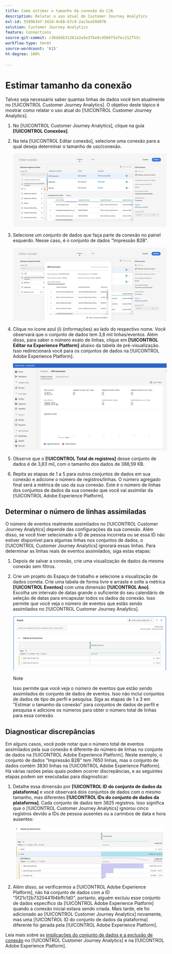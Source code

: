 ```yaml
---
title: Como estimar o tamanho da conexão do CJA
description: Relatar o uso atual do Customer Journey Analytics
exl-id: 5599b34f-342d-4c68-b7c9-2ac3ea50d078
solution: Customer Journey Analytics
feature: Connections
source-git-commit: c36dddb31261a3a5e37be9c4566f5e7ec212f53c
workflow-type: tm+mt
source-wordcount: '615'
ht-degree: 100%

---
```


# Estimar tamanho da conexão

Talvez seja necessário saber quantas linhas de dados você tem atualmente no [!UICONTROL Customer Journey Analytics]. O objetivo deste tópico é mostrar como relatar o uso atual do [!UICONTROL Customer Journey Analytics].

1. No [!UICONTROL Customer Journey Analytics], clique na guia **[!UICONTROL Conexões]**.
1. Na tela [!UICONTROL Editar conexão], selecione uma conexão para a qual deseja determinar o tamanho de uso/conexão.

   ![Editar conexão](assets/edit-connection.png)

1. Selecione um conjunto de dados que faça parte da conexão no painel esquerdo. Nesse caso, é o conjunto de dados &quot;Impressão B2B&quot;.

   ![conjunto de dados](assets/dataset.png)

1. Clique no ícone azul (i) (informações) ao lado do respectivo nome. Você observará que o conjunto de dados tem 3,8 mil linhas/eventos. Além disso, para saber o número exato de linhas, clique em **[!UICONTROL Editar na Experience Platform]** abaixo da tabela de pré-visualização. Isso redirecionará você para os conjuntos de dados na [!UICONTROL Adobe Experience Platform].

   ![Informações do conjunto de dados da AEP](assets/data-size.png)

1. Observe que o **[!UICONTROL Total de registros]** desse conjunto de dados é de 3,83 mil, com o tamanho dos dados de 388,59 KB.

1. Repita as etapas de 1 a 5 para outros conjuntos de dados em sua conexão e adicione o número de registros/linhas. O número agregado final será a métrica de uso da sua conexão. Este é o número de linhas dos conjuntos de dados da sua conexão que você vai assimilar da [!UICONTROL Adobe Experience Platform].

## Determinar o número de linhas assimiladas

O número de eventos realmente assimilados no [!UICONTROL Customer Journey Analytics] depende das configurações da sua conexão. Além disso, se você tiver selecionado a ID de pessoa incorreta ou se essa ID não estiver disponível para algumas linhas nos conjuntos de dados, o [!UICONTROL Customer Journey Analytics] ignorará essas linhas. Para determinar as linhas reais de eventos assimilados, siga estas etapas:

1. Depois de salvar a conexão, crie uma visualização de dados da mesma conexão sem filtros.
1. Crie um projeto do Espaço de trabalho e selecione a visualização de dados correta. Crie uma tabela de forma livre e arraste e solte a métrica **[!UICONTROL Eventos]** com uma dimensão **[!UICONTROL Ano]**. Escolha um intervalo de datas grande o suficiente do seu calendário de seleção de datas para encapsular todos os dados da conexão. Isso permite que você veja o número de eventos que estão sendo assimilados no [!UICONTROL Customer Journey Analytics].

   ![Projeto do Espaço de trabalho](assets/event-number.png)

   >[!NOTE]
   >
   >Isso permite que você veja o número de eventos que estão sendo assimilados do conjunto de dados de eventos. Isso não inclui conjuntos de dados de tipo de perfil e pesquisa. Siga as etapas de 1 a 3 em &quot;Estimar o tamanho da conexão&quot; para conjuntos de dados de perfil e pesquisa e adicione os números para obter o número total de linhas para essa conexão.

## Diagnosticar discrepâncias

Em alguns casos, você pode notar que o número total de eventos assimilados pela sua conexão é diferente do número de linhas no conjunto de dados na [!UICONTROL Adobe Experience Platform]. Neste exemplo, o conjunto de dados &quot;Impressão B2B&quot; tem 7650 linhas, mas o conjunto de dados contém 3830 linhas na [!UICONTROL Adobe Experience Platform]. Há várias razões pelas quais podem ocorrer discrepâncias, e as seguintes etapas podem ser executadas para diagnosticar:

1. Detalhe essa dimensão por **[!UICONTROL ID do conjunto de dados da plataforma]** e você observará dois conjuntos de dados com o mesmo tamanho, mas diferentes **[!UICONTROL IDs do conjunto de dados da plataforma]**. Cada conjunto de dados tem 3825 registros. Isso significa que o [!UICONTROL Customer Journey Analytics] ignorou cinco registros devido a IDs de pessoa ausentes ou a carimbos de data e hora ausentes:

   ![detalhamento](assets/data-size2.png)

1. Além disso, se verificarmos a [!UICONTROL Adobe Experience Platform], não há conjunto de dados com a ID &quot;5f21c12b732044194bffc1d0&quot;, portanto, alguém excluiu esse conjunto de dados específico da [!UICONTROL Adobe Experience Platform] quando a conexão inicial estava sendo criada. Mais tarde, ele foi adicionado ao [!UICONTROL Customer Journey Analytics] novamente, mas uma [!UICONTROL ID do conjunto de dados da plataforma] diferente foi gerada pela [!UICONTROL Adobe Experience Platform].

Leia mais sobre as [implicações do conjunto de dados e a exclusão de conexão](https://experienceleague.adobe.com/docs/analytics-platform/using/cja-overview/cja-faq.html?lang=pt-BR#implications-of-deleting-data-components) no [!UICONTROL Customer Journey Analytics] e na [!UICONTROL Adobe Experience Platform].
